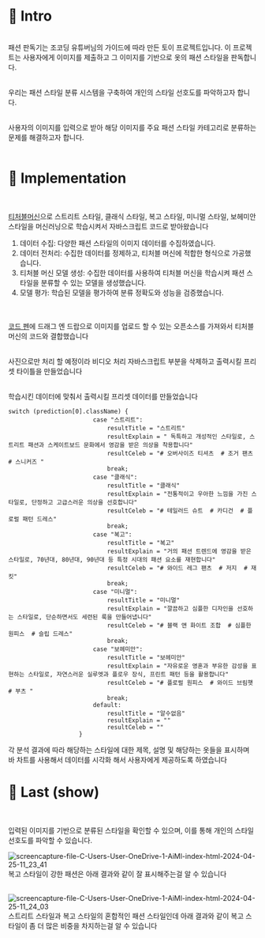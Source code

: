 <h1>📌 Intro</h1><br>
패션 판독기는 조코딩 유튜버님의 가이드에 따라 만든 토이 프로젝트입니다. 이 프로젝트는 사용자에게 이미지를 제출하고 그 이미지를 기반으로 옷의 패션 스타일을 판독합니다.<br><br>

우리는 패션 스타일 분류 시스템을 구축하여 개인의 스타일 선호도를 파악하고자 합니다. <br><br>

사용자의 이미지를 입력으로 받아 해당 이미지를 주요 패션 스타일 카테고리로 분류하는 문제를 해결하고자 합니다.<br><br>


<h1>📌 Implementation</h1><br>

<a href="https://teachablemachine.withgoogle.com/models/T6def4dBV/">티처블머신</a>으로 스트리트 스타일, 클래식 스타일, 복고 스타일, 미니멀 스타일, 보헤미안 스타일을 머신러닝으로 학습시켜서 자바스크립트 코드로 받아왔습니다
<ol>
 <li>데이터 수집: 다양한 패션 스타일의 이미지 데이터를 수집하였습니다.</li>

 <li>데이터 전처리: 수집한 데이터를 정제하고, 티처블 머신에 적합한 형식으로 가공했습니다.</li>

 <li>티처블 머신 모델 생성: 수집한 데이터를 사용하여 티처블 머신을 학습시켜 패션 스타일을 분류할 수 있는 모델을 생성했습니다.</li>

 <li>모델 평가: 학습된 모델을 평가하여 분류 정확도와 성능을 검증했습니다.</li>
</ol>
<br><br>
<a href="https://codepen.io/aaronvanston/pen/yNYOXR">코드 펜</a>에 드래그 엔 드랍으로 이미지를 업로드 할 수 있는 오픈소스를 가져와서 티처블머신의 코드와 결합했습니다<br><br>

사진으로만 처리 할 예정이라 비디오 처리 자바스크립트 부분을 삭제하고 출력시킬 프리셋 타이틀을 만들었습니다<br><br>

학습시킨 데이터에 맞춰서 출력시킬 프리셋 데이터를 만들었습니다

```
switch (prediction[0].className) {
                        case "스트리트":
                            resultTitle = "스트리트"
                            resultExplain = " 독특하고 개성적인 스타일로, 스트리트 패션과 스케이트보드 문화에서 영감을 받은 의상을 착용합니다"
                            resultCeleb = "# 오버사이즈 티셔츠  # 조거 팬츠  # 스니커즈 "
                            break;
                        case "클래식":
                            resultTitle = "클래식"
                            resultExplain = "전통적이고 우아한 느낌을 가진 스타일로, 단정하고 고급스러운 의상을 선호합니다"
                            resultCeleb = "# 테일러드 슈트  # 카디건  # 플로럴 패턴 드레스"
                            break;
                        case "복고":
                            resultTitle = "복고"
                            resultExplain = "거의 패션 트렌드에 영감을 받은 스타일로, 70년대, 80년대, 90년대 등 특정 시대의 패션 요소를 재현합니다"
                            resultCeleb = "# 와이드 레그 팬츠  # 저지  # 재킷"
                            break;
                        case "미니멀":
                            resultTitle = "미니멀"
                            resultExplain = "깔끔하고 심플한 디자인을 선호하는 스타일로, 단순하면서도 세련된 룩을 만들어냅니다"
                            resultCeleb = "# 블랙 앤 화이트 조합  # 심플한 원피스  # 슬립 드레스"
                            break;
                        case "보헤미안":
                            resultTitle = "보헤미안"
                            resultExplain = "자유로운 영혼과 부유한 감성을 표현하는 스타일로, 자연스러운 실루엣과 플로우 장식, 프린트 패턴 등을 활용합니다"
                            resultCeleb = "# 플로럴 원피스  # 와이드 브림햇  # 부츠 "
                            break;
                        default:
                            resultTitle = "알수없음"
                            resultExplain = ""
                            resultCeleb = ""
                    }
```

각 분석 결과에 따라 해당하는 스타일에 대한 제목, 설명 및 해당하는 옷들을 표시하며 바 차트를 사용해서 데이터를 시각화 해서 사용자에게 제공하도록 하였습니다

<h1>📌 Last (show) </h1><br>

입력된 이미지를 기반으로 분류된 스타일을 확인할 수 있으며, 이를 통해 개인의 스타일 선호도를 파악할 수 있습니다.

![screencapture-file-C-Users-User-OneDrive-1-AiMl-index-html-2024-04-25-11_23_41](https://github.com/TEEPUT/AI_FashionReader/assets/129711481/5de04f78-5010-406d-8b25-8ad542336eef)
복고 스타일이 강한 패션은 아래 결과와 같이 잘 표시해주는걸 알 수 있습니다 <br><br>

![screencapture-file-C-Users-User-OneDrive-1-AiMl-index-html-2024-04-25-11_24_03](https://github.com/TEEPUT/AI_FashionReader/assets/129711481/8fdfa90d-4acf-45bb-8494-02c88f5d2617)
스트리트 스타일과 복고 스타일의 혼합적인 패션 스타일인데 아래 결과와 같이 복고 스타일이 좀 더 많은 비중을 차지하는걸 알 수 있습니다 <br>





